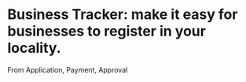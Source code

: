 # Business Tracker: make it easy for businesses to register in your locality.

From Application, Payment, Approval
